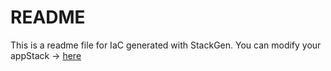 # README
This is a readme file for IaC generated with StackGen.
You can modify your appStack -> [here](http://main.dev.stackgen.com/appstacks/85475d16-9516-4323-bbec-2d0b4ca56ef6)
